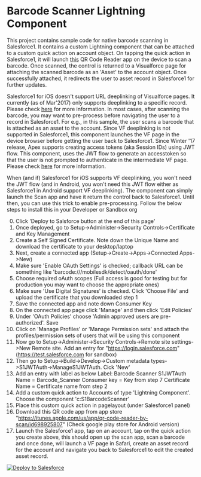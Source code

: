 Barcode Scanner Lightning Component
===================================
This project contains sample code for native barcode scanning in Salesforce1. It contains a custom Lightning component that can be attached to a custom quick action on account object. On tapping the quick action in Salesforce1, it will launch <a href="https://itunes.apple.com/us/app/qr-code-reader-by-scan/id698925807">this</a> QR Code Reader app on the device to scan a barcode. Once scanned, the control is returned to a Visualforce page for attaching the scanned barcode as an 'Asset' to the account object. Once successfully attached, it redirects the user to asset record in Salesforce1 for further updates.

Salesforce1 for iOS doesn't support URL deeplinking of Visualforce pages. It currently (as of Mar'2017) only supports deeplinking to a specific record. Please check <a href="https://resources.docs.salesforce.com/sfdc/pdf/salesforce1_url_schemes.pdf">here</a> for more information.
In most cases, after scanning the barcode, you may want to pre-process before navigating the user to a record in Salesforce1. For e.g., in this sample, the user scans a barcode that is attached as an asset to the account. Since VF deeplinking is not supported in Salesforce1, this component launches the VF page in the device browser before getting the user back to Salesforce1. Since Winter '17 release, Apex supports creating access tokens (aka Session IDs) using JWT flow. This component, uses the JWT flow to generate an accesstoken so that the user is not prompted to authenticate in the intermediate VF page. Please check <a href="https://developer.salesforce.com/docs/atlas.en-us.apexcode.meta/apexcode/apex_class_Auth_JWT.htm">here</a> for more information.

When (and if) Salesforce1 for iOS supports VF deeplinking, you won't need the JWT flow (and in Android, you won't need this JWT flow either as Salesforce1 in Android support VF deeplinking). The component can simply launch the Scan app and have it return the control back to Salesforce1. Until then, you can use this trick to enable pre-processing. Follow the below steps to install this in your Developer or Sandbox org

0. Click 'Deploy to Salsforce button at the end of this page'
1. Once deployed, go to Setup->Administer->Security Controls->Certificate and Key Management
2. Create a Self Signed Certificate. Note down the Unique Name and download the certificate to your desktop/laptop
3. Next, create a connected app (Setup->Create->Apps->Connected Apps->New)
4. Make sure 'Enable OAuth Settings' is checked; callback URL can be something like 'barcode:///mobilesdk/detect/oauth/done'
5. Choose required oAuth scopes (Full access is good for testing but for production you may want to choose the appropriate ones)
6. Make sure 'Use Digital Signatures' is checked. Click 'Choose File' and upload the certificate that you downloaded step 1
7. Save the connected app and note down Consumer Key
8. On the connected app page click 'Manage' and then click 'Edit Policies'
9. Under 'OAuth Policies' choose 'Admin approved users are pre-authorized'. Save
10. Click on 'Manage Profiles' or 'Manage Permission sets' and attach the profiles/permission sets of users that will be using this component
11. Now go to Setup->Administer->Security Controls->Remote site settings->New Remote site. Add an entry for "https://login.salesforce.com" (https://test.salesforce.com for sandbox)
12. Then go to Setup->Build->Develop->Custom metadata types->S1JWTAuth->ManageS1JWTAuth. Cick 'New'
13. Add an entry with label as below 
Label: Barcode Scanner
S1JWTAuth Name = Barcode_Scanner
Consumer key = Key from step 7
Certificate Name = Certificate name from step 2
14. Add a custom quick action to Accounts of type 'Lightning Component'. Choose the component 'c:S1BarcodeScanner'
15. Place this custom quick action in pagelayout (under Salesforce1 panel)
16. Download this QR code app from app store "https://itunes.apple.com/us/app/qr-code-reader-by-scan/id698925807" (Check google play store for Android version)
17. Launch the Salesforce1 app, tap on an account, tap on the quick action you create above, this should open up the scan app, scan a barcode and once done, will launch a VF page in Safari, create an asset record for the account and navigate you back to Salesforce1 to edit the created asset record.


<a href="https://githubsfdeploy.herokuapp.com?">
  <img alt="Deploy to Salesforce"
       src="https://raw.githubusercontent.com/afawcett/githubsfdeploy/master/deploy.png">
</a>